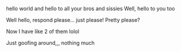 hello world
and hello to all your bros and sissies
Well, hello to you too

Well hello, respond please... just please! Pretty please?

Now I have like 2 of them lolol 

Just goofing around,,, nothing much
